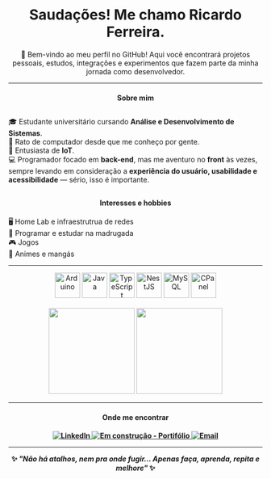 <!-- Primeira linha e apresentação -->
<h1 align="center"> Saudações! Me chamo Ricardo Ferreira. </h1>

<p align="center">
  👋 Bem-vindo ao meu perfil no GitHub!  
  Aqui você encontrará projetos pessoais, estudos, integrações e experimentos que fazem parte da minha jornada como desenvolvedor.
</p>

---
<!-- Sobre mim -->
<h4 align="center"> Sobre mim </h4>

##

🎓 Estudante universitário cursando **Análise e Desenvolvimento de Sistemas**.<br>
🐀 Rato de computador desde que me conheço por gente.  
🔌 Entusiasta de **IoT**.  
💻 Programador focado em **back-end**, mas me aventuro no **front** às vezes, sempre levando em consideração a **experiência do usuário, usabilidade e acessibilidade** — sério, isso é importante.

##

<h4 align="center"> Interesses e hobbies </h4>

🖥️ Home Lab e infraestrutrua de redes<br>
🌙 Programar e estudar na madrugada<br>
🎮 Jogos<br>
🧙 Animes e mangás<br>

---
<!-- Imagens -->
<div align="center">
  <img alt="Arduino" width=50 src="https://cdn.jsdelivr.net/gh/devicons/devicon@latest/icons/arduino/arduino-original-wordmark.svg" />
  <img alt="Java" width=50 src="https://cdn.jsdelivr.net/gh/devicons/devicon@latest/icons/java/java-original-wordmark.svg" />
  <img alt="TypeScript" width=50 src="https://cdn.jsdelivr.net/gh/devicons/devicon@latest/icons/typescript/typescript-original.svg" />
  <img alt="NestJS" width=50 src="https://cdn.jsdelivr.net/gh/devicons/devicon@latest/icons/nestjs/nestjs-original.svg" />
  <img alt="MySQL" width=50 src="https://cdn.jsdelivr.net/gh/devicons/devicon@latest/icons/mysql/mysql-original.svg" />
  <img alt="CPanel" width=50 src="https://cdn.jsdelivr.net/gh/devicons/devicon@latest/icons/cpanel/cpanel-original.svg" />
</div>
<br>
<!-- Git Stats -->
<div align="center">  
  <img height="170em" src="https://github-readme-stats.vercel.app/api?username=Dev-Ricas&show_icons=true&theme=radical&count_private=true&hide_border=true"/>  
  <!-- <img height="170em" src="https://github-readme-stats.vercel.app/api/top-langs/?username=Dev-Ricas&layout=compact&theme=radical&hide_border=true"/> -->
  <img height="170em" src="https://streak-stats.demolab.com?user=Dev-Ricas&theme=radical&hide_border=true"/>  
</div>

---
<h4 align="center"> Onde me encontrar<h4>  
  <div align="center">
    <a href="https://www.linkedin.com/in/seu-linkedin" target="_blank">
      <img src="https://img.shields.io/badge/LinkedIn-0A66C2?style=for-the-badge&logo=linkedin&logoColor=white" alt="LinkedIn"/>
    </a>
    <a href="" target="_blank">
      <img src="https://img.shields.io/badge/Em%20construção-%20Portifólio-blue" alt="Em construção - Portifólio">
    </a>
      <!--<a href="https://seu-site.com" target="_blank">
      <img src="https://img.shields.io/badge/🌐%20Portfólio-000?style=for-the-badge" alt="Portfólio"/>
    </a>
    -->
    <a href="mailto:dev.ricardolucferreira@gmail.com">
      <img src="https://img.shields.io/badge/Email-D14836?style=for-the-badge&logo=gmail&logoColor=white" alt="Email"/>
    </a>
</div>


---
<!-- Encerramento -->
<p align="center">✨ <i>"Não há atalhos, nem pra onde fugir... Apenas faça, aprenda, repita e melhore"</i> ✨</p>
